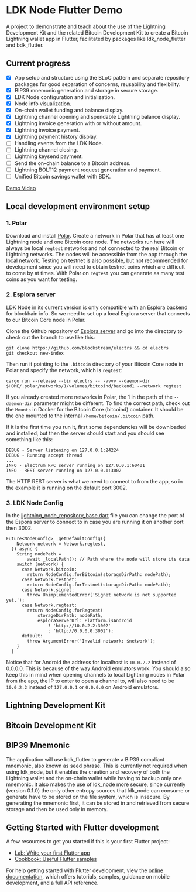 # LDK Node Flutter Demo

A project to demonstrate and teach about the use of the Lightning Development Kit and the related Bitcoin Development Kit to create a Bitcoin Lightning wallet app in Flutter, facilitated by packages like ldk_node_flutter and bdk_flutter.

## Current progress

- [x] App setup and structure using the BLoC pattern and separate repository packages for good separation of concerns, reusability and flexibility.
- [x] BIP39 mnemonic generation and storage in secure storage.
- [x] LDK Node configuration and initialization.
- [x] Node info visualization.
- [x] On-chain wallet funding and balance display.
- [x] Lightning channel opening and spendable Lightning balance display.
- [x] Lightning invoice generation with or without amount.
- [x] Lightning invoice payment.
- [x] Lightning payment history display.
- [ ] Handling events from the LDK Node.
- [ ] Lightning channel closing.
- [ ] Lightning keysend payment.
- [ ] Send the on-chain balance to a Bitcoin address.
- [ ] Lightning BOLT12 payment request generation and payment.
- [ ] Unified Bitcoin savings wallet with BDK.

[Demo Video](https://drive.google.com/file/d/1pWVVAsp-huyCqNPC0cvA0VyHT-wc7PHd/view)

## Local development environment setup

### 1. Polar
Download and install [Polar](https://github.com/jamaljsr/polar).
Create a network in Polar that has at least one Lightning node and one Bitcoin core node. The networks run here will always be local `regtest` networks and not connected to the real Bitcoin or Lightning networks. The nodes will be accessible from the app through the local network. Testing on testnet is also possible, but not recommended for development since you will need to obtain testnet coins which are difficult to come by at times. With Polar on `regtest` you can generate as many test coins as you want for testing.

### 2. Esplora server
LDK Node in its current version is only compatible with an Esplora backend for blockhain info. So we need to set up a local Esplora server that connects to our Bitcoin Core node in Polar.

Clone the Github repository of [Esplora server](https://github.com/blockstream/electrs) and go into the directory to check out the branch to use like this:

```
git clone https://github.com/blockstream/electrs && cd electrs
git checkout new-index
```
Then run it pointing to the `.bitcoin` directory of your Bitcoin Core node in Polar and specify the network, which is `regtest`:

`cargo run --release --bin electrs -- -vvvv --daemon-dir $HOME/.polar/networks/1/volumes/bitcoind/backend1 --network regtest`

If you already created more networks in Polar, the 1 in the path of the `--daemon-dir` parameter might be different. To find the correct path, check out the `Mounts` in Docker for the Bitcoin Core (bitcoind) container. It should be the one mounted to the internal `/home/bitcoin/.bitcoin` path.

If it is the first time you run it, first some dependencies will be downloaded and installed, but then the server should start and you should see something like this:

```
DEBUG - Server listening on 127.0.0.1:24224
DEBUG - Running accept thread
...
INFO - Electrum RPC server running on 127.0.0.1:60401
INFO - REST server running on 127.0.0.1:3002
```

The HTTP REST server is what we need to connect to from the app, so in the example it is running on the default port 3002.

### 3. LDK Node Config

In the [lightning_node_repository_base.dart](packages/lightning_node_repository/lib/src/lightning_node_repository_base.dart) file you can change the port of the Espora server to connect to in case you are running it on another port then 3002.

```
Future<NodeConfig> _getDefaultConfig({
    Network network = Network.regtest,
  }) async {
    String nodePath =
        await _localPath(); // Path where the node will store its data
    switch (network) {
      case Network.bitcoin:
        return NodeConfig.forBitcoin(storageDirPath: nodePath);
      case Network.testnet:
        return NodeConfig.forTestnet(storageDirPath: nodePath);
      case Network.signet:
        throw UnimplementedError('Signet network is not supported yet.');
      case Network.regtest:
        return NodeConfig.forRegtest(
            storageDirPath: nodePath,
            esploraServerUrl: Platform.isAndroid
                ? 'http://10.0.2.2:3002'
                : 'http://0.0.0.0:3002');
      default:
        throw ArgumentError('Invalid network: $network');
    }
  }
```

Notice that for Android the address for localhost is `10.0.2.2` instead of 0.0.0.0. This is because of the way Android emulators work. You should also keep this in mind when opening channels to local Lightning nodes in Polar from the app, the IP to enter to open a channel to, will also need to be `10.0.2.2` instead of `127.0.0.1` or `0.0.0.0` on Android emulators.

## Lightning Development Kit

## Bitcoin Development Kit

## BIP39 Mnemonic

The application will use bdk_flutter to generate a BIP39 compliant mnemonic, also known as seed phrase. This is currently not required when using ldk_node, but it enables the creation and recovery of both the Lightning wallet and the on-chain wallet while having to backup only one mnemonic. It also makes the use of ldk_node more secure, since currently (version 0.1.0) the only other entropy sources that ldk_node can consume or generate have to be stored on the file system, which is insecure. By generating the mnemonic first, it can be stored in and retrieved from secure storage and then be used only in memory.

## Getting Started with Flutter development

A few resources to get you started if this is your first Flutter project:

- [Lab: Write your first Flutter app](https://docs.flutter.dev/get-started/codelab)
- [Cookbook: Useful Flutter samples](https://docs.flutter.dev/cookbook)

For help getting started with Flutter development, view the
[online documentation](https://docs.flutter.dev/), which offers tutorials,
samples, guidance on mobile development, and a full API reference.

